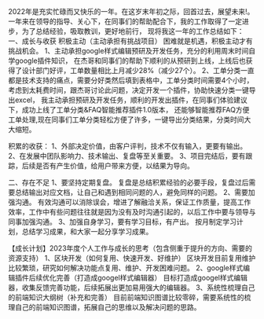 2022年是充实忙碌而又快乐的一年。在这岁末年初之际，回首过去，展望未来!。
一年来在领导的指导、关心下，在同事们的帮助配合下，我的工作取得了一定进步，为了总结经验，吸取教训，更好地前行，
现将我这一年的工作总结如下：
一、成长与收获
积极主动（主动承担有挑战项目）
    困难就是机遇，积极主动才有挑战机会。
    1、主动承担google样式编辑预研及开发任务，充分的利用周末时间自学google插件知识，
    在杰哥和同事们的帮助下顺利的从预研到上线，上线后也获得了设计部门好评，工单数量相比上月减少28%（减少27个）。
    2、工单分类一直都是技术支持的痛点，需要分好类然后填到表格中，工单分类时间需要4个小时，
    考虑到太耗费时间，跟杰哥讨论此问题，决定开发一个插件，协助快速分类一键导出excel，
    我主动承担预研及开发任务，顺利的开发出插件，在同事们体验建议下，成功上线了工单分类&FAQ智能推荐插件1.0版本，
    还能够智能推荐FAQ方便工单处理,现在同事们工单分类轻松方便了许多，一键导出分类结果，分类时间大大缩短。

积累的收获：
1、外部决定价值，由客户评判，技术不仅有输入，更要有输出。
2、在发展中团队影响力、技术输出、复盘等至关重要。
3、项目完结后，要有跟踪，后续是否有产生价值，给用户带来方便，以结果为导向。

二、存在不足
    1、要坚持定期复盘。
        复盘是总结积累经验的必要手段，复盘过后需要总结输出对应文档，让自己和遇到相同问题的人，避免同样的问题。
    2、需要加强沟通。
        有效沟通可以消除误会，增进了解融洽关系，保证工作质量，提高工作效率，工作中有些问题往往就是因为没有及时沟通引起的，以后工作中要与领导与同事加强沟通。
    3、加强自身学习，要有学习目标，有产出。
        按月制定学习计划，总结学习成果，和大家一起分享学习成果。


【成长计划】2023年度个人工作与成长的思考（包含侧重于提升的方向、需要的资源支持）
1、区块开发（如何复用、快速开发、好维护）
   区块开发目前复用维护比较繁琐，研究如何解决功能点复用、维护、开发困难问题。
2、google样式编辑插件后续优化完善（打造成googel样式编辑器）
   目标打造成googel样式编辑器，收集反馈完善功能，后续拓展出更加易用强大的编辑器。
3、系统性梳理自己的前端知识大纲树（补充和完善）
   目前前端知识图谱比较零碎，需要系统性的梳理自己的前端知识图谱，拓展自己的思维以及解决问题的思路。
